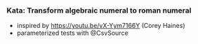 ### Kata: Transform algebraic numeral to roman numeral

- inspired by https://youtu.be/vX-Yym7166Y (Corey Haines)
- parameterized tests with @CsvSource